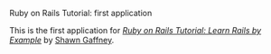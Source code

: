  Ruby on Rails Tutorial: first application

This is the first application for
[*Ruby on Rails Tutorial: Learn Rails by Example*](http://railstutorial.org/) 
by [Shawn Gaffney](http://michaelhartl.com/).